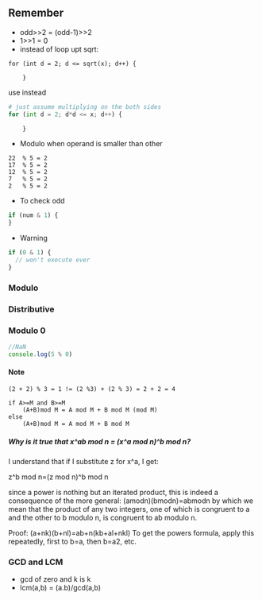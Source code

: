 ## Remember

- odd>>2 = (odd-1)>>2
- 1>>1 = 0
- instead of loop upt sqrt:

```
for (int d = 2; d <= sqrt(x); d++) {

    }
```

use instead

```python
# just assume multiplying on the both sides
for (int d = 2; d*d <= x; d++) {

    }
```

- Modulo when operand is smaller than other

```
22  % 5 = 2
17  % 5 = 2
12  % 5 = 2
7   % 5 = 2
2   % 5 = 2
```

- To check odd

```js
if (num & 1) {
}
```

- Warning

```js
if (0 & 1) {
  // won't execute ever
}
```

### Modulo

### Distributive

### Modulo 0

```js
//NaN
console.log(5 % 0)
```

#### Note

```
(2 + 2) % 3 = 1 != (2 %3) + (2 % 3) = 2 + 2 = 4

if A>=M and B>=M
    (A+B)mod M = A mod M + B mod M (mod M)
else
    (A+B)mod M = A mod M + B mod M
```

##### Why is it true that x^ab mod n = (x^a mod n)^b mod n?

I understand that if I substitute z for x^a, I get:

z^b mod n=(z mod n)^b mod n

since a power is nothing but an iterated product, this is indeed a consequence of the more general:
(amodn)(bmodn)=abmodn
by which we mean that the product of any two integers, one of which is congruent to a and the other to b modulo n, is congruent to ab modulo n.

Proof:
(a+nk)(b+nl)=ab+n(kb+al+nkl)
To get the powers formula, apply this repeatedly, first to b=a, then b=a2, etc.

### GCD and LCM

- gcd of zero and k is k
- lcm(a,b) = (a.b)/gcd(a,b)

